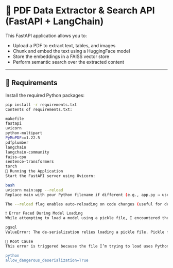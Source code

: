 # 📄 PDF Data Extractor & Search API (FastAPI + LangChain)

This FastAPI application allows you to:
- Upload a PDF to extract text, tables, and images
- Chunk and embed the text using a HuggingFace model
- Store the embeddings in a FAISS vector store
- Perform semantic search over the extracted content

---

## 🔧 Requirements

Install the required Python packages:

```bash
pip install -r requirements.txt
Contents of requirements.txt:

makefile
fastapi
uvicorn
python-multipart
PyMuPDF==1.22.5
pdfplumber
langchain
langchain-community
faiss-cpu
sentence-transformers
torch
🚀 Running the Application
Start the FastAPI server using Uvicorn:

bash
uvicorn main:app --reload
Replace main with your Python filename if different (e.g., app.py → use uvicorn app:app --reload)

The --reload flag enables auto-reloading on code changes (useful for development)

❗ Error Faced During Model Loading
While attempting to load a model using a pickle file, I encountered the following error:

pgsql
ValueError: The de-serialization relies loading a pickle file. Pickle files can be modified to deliver a malicious payload that results in execution of arbitrary code on your machine. You will need to set allow_dangerous_deserialization to True to enable deserialization. If you do this, make sure that you trust the source of the data. For example, if you are loading a file that you created, and know that no one else has modified the file, then this is safe to do. Do not set this to True if you are loading a file from an untrusted source (e.g., some random site on the internet.).

🧾 Root Cause
This error is triggered because the file I’m trying to load uses Python's pickle module for serialization, which can execute arbitrary code during deserialization. For security reasons, PyTorch (or the respective library) blocks this by default unless explicitly allowed using:

python
allow_dangerous_deserialization=True